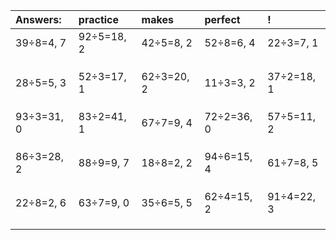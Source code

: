 | Answers: | practice | makes | perfect | ! |
| :--- | :--- | :--- | :--- | :--- |
| 39÷8=4, 7 | 92÷5=18, 2 | 42÷5=8, 2 | 52÷8=6, 4 | 22÷3=7, 1 | 
|   |   |   |   |   | 
|   |   |   |   |   | 
|   |   |   |   |   | 
| 28÷5=5, 3 | 52÷3=17, 1 | 62÷3=20, 2 | 11÷3=3, 2 | 37÷2=18, 1 | 
|   |   |   |   |   | 
|   |   |   |   |   | 
|   |   |   |   |   | 
| 93÷3=31, 0 | 83÷2=41, 1 | 67÷7=9, 4 | 72÷2=36, 0 | 57÷5=11, 2 | 
|   |   |   |   |   | 
|   |   |   |   |   | 
|   |   |   |   |   | 
| 86÷3=28, 2 | 88÷9=9, 7 | 18÷8=2, 2 | 94÷6=15, 4 | 61÷7=8, 5 | 
|   |   |   |   |   | 
|   |   |   |   |   | 
|   |   |   |   |   | 
| 22÷8=2, 6 | 63÷7=9, 0 | 35÷6=5, 5 | 62÷4=15, 2 | 91÷4=22, 3 | 
|   |   |   |   |   | 
|   |   |   |   |   | 
|   |   |   |   |   | 
